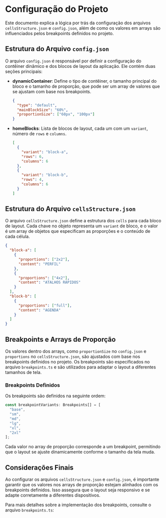 
# Configuração do Projeto

Este documento explica a lógica por trás da configuração dos arquivos `cellsStructure.json` e `config.json`, além de como os valores em arrays são influenciados pelos breakpoints definidos no projeto.

## Estrutura do Arquivo `config.json`

O arquivo `config.json` é responsável por definir a configuração do contêiner dinâmico e dos blocos de layout da aplicação. Ele contém duas seções principais:

- **dynamicContainer**: Define o tipo de contêiner, o tamanho principal do bloco e o tamanho de proporção, que pode ser um array de valores que se ajustam com base nos breakpoints.
  
  ```json
  {
    "type": "default",
    "mainBlockSize": "60%",
    "proportionSize": ["60px", "100px"]
  }
  ```

- **homeBlocks**: Lista de blocos de layout, cada um com um `variant`, número de `rows` e `columns`.

  ```json
  [
    {
      "variant": "block-a",
      "rows": 6,
      "columns": 6
    },
    {
      "variant": "block-b",
      "rows": 4,
      "columns": 6
    }
  ]
  ```

## Estrutura do Arquivo `cellsStructure.json`

O arquivo `cellsStructure.json` define a estrutura dos `cells` para cada bloco de layout. Cada chave no objeto representa um `variant` de bloco, e o valor é um array de objetos que especificam as proporções e o conteúdo de cada célula.

```json
{
  "block-a": [
    {
      "proportions": ["2x2"],
      "content": "PERFIL"
    },
    {
      "proportions": ["4x2"],
      "content": "ATALHOS RÁPIDOS"
    }
  ],
  "block-b": [
    {
      "proportions": ["full"],
      "content": "AGENDA"
    }
  ]
}
```

## Breakpoints e Arrays de Proporção

Os valores dentro dos arrays, como `proportionSize` no `config.json` e `proportions` no `cellsStructure.json`, são ajustados com base nos breakpoints definidos no projeto. Os breakpoints são especificados no arquivo `breakpoints.ts` e são utilizados para adaptar o layout a diferentes tamanhos de tela.

### Breakpoints Definidos

Os breakpoints são definidos na seguinte ordem:

```typescript
const breakpointVariants: Breakpoints[] = [
  "base",
  "sm",
  "md",
  "lg",
  "xl",
  "2xl"
];
```

Cada valor no array de proporção corresponde a um breakpoint, permitindo que o layout se ajuste dinamicamente conforme o tamanho da tela muda.

## Considerações Finais

Ao configurar os arquivos `cellsStructure.json` e `config.json`, é importante garantir que os valores nos arrays de proporção estejam alinhados com os breakpoints definidos. Isso assegura que o layout seja responsivo e se adapte corretamente a diferentes dispositivos.

Para mais detalhes sobre a implementação dos breakpoints, consulte o arquivo `breakpoints.ts`:
